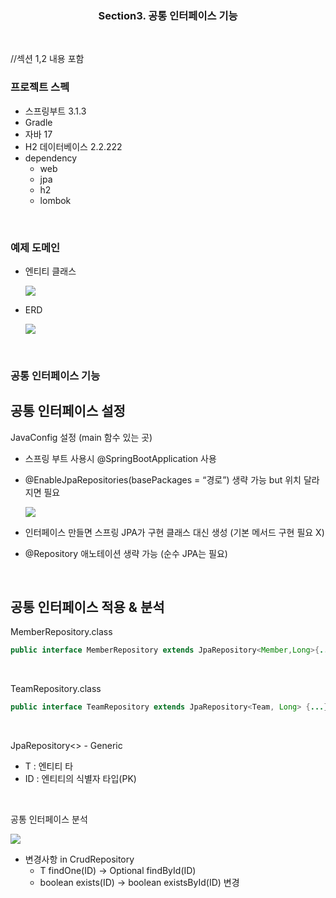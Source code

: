 <div align=center><h3> Section3. 공통 인터페이스 기능</h3></div>
<br/>


//섹션 1,2 내용 포함

### 프로젝트 스펙

- 스프링부트 3.1.3
- Gradle
- 자바 17
- H2 데이터베이스 2.2.222
- dependency
    - web
    - jpa
    - h2
    - lombok

<br/>    

### 예제 도메인

- 엔티티 클래스

  <img src="https://github.com/LAB-2023/LAB_study/assets/110540359/67e2c48a-8752-41cd-baf7-b7ccfe435096"/>
        
- ERD

  <img src="https://github.com/LAB-2023/LAB_study/assets/110540359/e88431b2-9748-4f7b-b37c-2dd9c1db5f73"/>
    
<br/>    

### 공통 인터페이스 기능

## 공통 인터페이스 설정


JavaConfig 설정 (main 함수 있는 곳)

- 스프링 부트 사용시  @SpringBootApplication 사용
- @EnableJpaRepositories(basePackages = “경로”) 생략 가능 but 위치 달라지면 필요

  <img src="https://github.com/LAB-2023/LAB_study/assets/110540359/b45d9ff4-8206-4d11-ba26-96f0916ca36e"/>


- 인터페이스 만들면 스프링 JPA가 구현 클래스 대신 생성 (기본 메서드 구현 필요 X)
- @Repository 애노테이션 생략 가능 (순수 JPA는 필요)

<br/>

## 공통 인터페이스 적용 & 분석

MemberRepository.class

```java
public interface MemberRepository extends JpaRepository<Member,Long>{...}
```

<br/>

TeamRepository.class

```java
public interface TeamRepository extends JpaRepository<Team, Long> {...}
```

<br/>

JpaRepository<> - Generic

- T : 엔티티 타
- ID : 엔티티의 식별자 타입(PK)

<br/>

공통 인터페이스 분석

<img src="https://github.com/LAB-2023/LAB_study/assets/110540359/b596758b-878d-49bf-bc15-a61906cb1d66"/>


- 변경사항 in CrudRepository
    - T findOne(ID)  → Optional<T> findById(ID)
    - boolean exists(ID) → boolean existsById(ID) 변경

